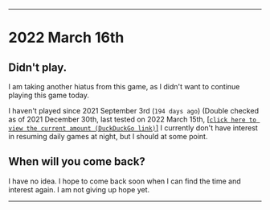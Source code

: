   
***

# 2022 March 16th

## Didn't play.

I am taking another hiatus from this game, as I didn't want to continue playing this game today.

I haven't played since 2021 September 3rd (`194 days ago`) (Double checked as of 2021 December 30th, last tested on 2022 March 15th, [[`click here to view the current amount (DuckDuckGo link)`]](https://duckduckgo.com/?q=Days+since+September+3rd+2021&t=ffab&ia=answer) I currently don't have interest in resuming daily games at night, but I should at some point.

## When will you come back?

I have no idea. I hope to come back soon when I can find the time and interest again. I am not giving up hope yet.

***
